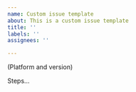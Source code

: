 ```yaml
---
name: Custom issue template
about: This is a custom issue template
title: ''
labels: ''
assignees: ''

---
```


(Platform and version)

Steps...
